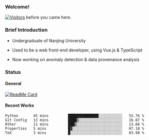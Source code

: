 ### Welcome!

[![Visitors](https://visitor-badge.laobi.icu/badge?page_id=HermitSun.HermitSun)]() before you came here.

### Brief Introduction

- Undergraduate of Nanjing University

- Used to be a web front-end developer, using Vue.js & TypeScript

- Now working on anomaly detection & data provenance analysis

### Status

#### General

[![ReadMe Card](https://github-readme-stats.hermitsun.vercel.app/api?username=HermitSun&count_private=true&show_icons=true)]()

#### Recent Works

<!--START_SECTION:waka-->
```text
Python       45 mins         ██████████████░░░░░░░░░░░   55.76 % 
Git Config   13 mins         ████▒░░░░░░░░░░░░░░░░░░░░   16.87 % 
Other        11 mins         ███▒░░░░░░░░░░░░░░░░░░░░░   13.66 % 
Properties   5 mins          █▓░░░░░░░░░░░░░░░░░░░░░░░   07.18 % 
TeX          3 mins          █░░░░░░░░░░░░░░░░░░░░░░░░   03.98 % 
```
<!--END_SECTION:waka-->
